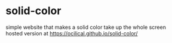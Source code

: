 # solid-color
 simple website that makes a solid color take up the whole screen  
 hosted version at https://ocilical.github.io/solid-color/
